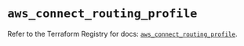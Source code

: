 # `aws_connect_routing_profile`

Refer to the Terraform Registry for docs: [`aws_connect_routing_profile`](https://registry.terraform.io/providers/hashicorp/aws/6.11.0/docs/resources/connect_routing_profile).
